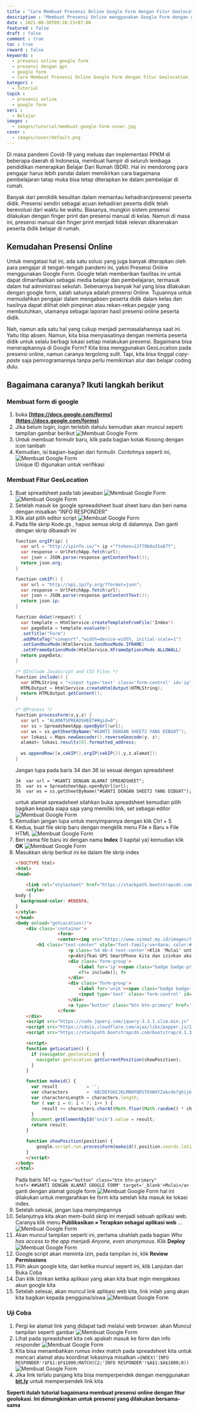 ```yaml
---
title : "Cara Membuat Presensi Online Google Form dengan Fitur Geolocation"
description : "Membuat Presensi Online menggunakan Google Form dengan geolocation. Google telah memberikan fasilitas ini untuk dapat dimanfaatkan sebagai media belajar dan pembelajaran, termasuk dalam hal administrasi sekolah. Sebenarnya banyak hal yang bisa dilakukan dengan google form, salah satunya adalah presensi Online. Tujuannya untuk memudahkan pengajar dalam mengabsen peserta didik dalam kelas  dan hasilnya dapat dilihat oleh pimpinan atau rekan-rekan pegajar yang membutuhkan, utamanya sebagai laporan hasil presensi online peserta didik."
date : 2021-08-30T09:28:23+07:00
featured : false
draft : false
comment : true
toc : true
reward : false
keywords : 
  - presensi online google form
  - presensi dengan gps
  - google form
  - Cara Membuat Presensi Online Google Form dengan Fitur Geolocation
kategori : 
  - Tutorial
topik :
  - presensi online
  - google form
seri : 
  - Belajar
images : 
  - images/tutorial/membuat-google-form-cover.jpg
cover : 
  - images/cover/default.png
---
```

Di masa pandemi Covid-19 yang meluas dan implementasi PPKM di beberapa daerah di Indonesia, membuat hampir di seluruh lembaga pendidikan menerapkan Belajar Dari Rumah (BDR). Hal ini mendorong para pengajar harus lebih pandai dalam memikirkan cara bagaimana pembelajaran tatap muka bisa tetap diterapkan ke dalam pembelajar di rumah.

Banyak dari pendidik kesulitan dalam memantau kehadiran/presensi peserta didik. Presensi sendiri sebagai acuan kehadiran peserta didik telah berevolusi dari waktu ke waktu. Biasanya, mungkin sistem presensi dilakukan dengan finger print dan presensi manual di kelas. Namun di masa ini, presensi manual dan finger print menjadi tidak relevan dikarenakan peserta didik belajar di rumah.

## Kemudahan Presensi Online

Untuk mengatasi hal ini, ada satu solusi yang juga banyak diterapkan oleh para pengajar di tengah-tengah pandemi ini, yakni Presensi Online menggunakan Google Form. Google telah memberikan fasilitas ini untuk dapat dimanfaatkan sebagai media belajar dan pembelajaran, termasuk dalam hal administrasi sekolah. Sebenarnya banyak hal yang bisa dilakukan dengan google form, salah satunya adalah presensi Online. Tujuannya untuk memudahkan pengajar dalam mengabsen peserta didik dalam kelas  dan hasilnya dapat dilihat oleh pimpinan atau rekan-rekan pegajar yang membutuhkan, utamanya sebagai laporan hasil presensi online peserta didik.

Nah, namun ada satu hal yang cukup menjadi permasalahannya saat ini. Yaitu titip absen. Namun, kita bisa menyiasatinya dengan meminta peserta didik untuk selalu berbagi lokasi setiap melakukan presensi. Bagaimana bisa menerapkannya di Google Form? Kita bisa menggunakan GeoLocation pada presensi online, namun caranya tergolong sulit. Tapi, kita bisa tinggal *copy-paste* saja pemrogramannya tanpa perlu memikirkan alur dan belajar coding dulu.

## Bagaimana caranya? Ikuti langkah berikut
### Membuat form di google
1. buka **[https://docs.google.com/forms](https://docs.google.com/forms)**
2. Jika belum login, login terlebih dahulu kemudian akan muncul seperti tampilan gambar berikut
![Membuat Google Form](/images/tutorial/google-form/membuat-google-form.jpg)
3. Untuk membuat formulir baru, klik pada bagian kotak Kosong dengan icon tambah
4. Kemudian, isi bagian-bagian dari formulir. Contohnya seperti ini,
    \
    ![Membuat Google Form](/images/tutorial/google-form/membuat-google-form-2.png)
    \
    Unique ID digunakan untuk verifikasi

### Membuat Fitur GeoLocation
1. Buat spreadsheet pada tab jawaban
![Membuat Google Form](/images/tutorial/google-form/membuat-google-form-3.jpg)
![Membuat Google Form](/images/tutorial/google-form/membuat-google-form-4.jpg)
2. Setelah masuk ke google spreeadsheet buat sheet baru dan beri nama dengan misalkan "INFO RESPONDER"
3. Klik alat pilih editor script
![Membuat Google Form](/images/tutorial/google-form/membuat-google-form-5.jpg)
4. Pada file skrip Kode.gs , hapus semua skrip di dalamnya. Dan ganti dengan skrip dibawah ini
    ```java
    function orgIP(ip) {
      var url = "http://ipinfo.io/"+ ip +"?token=12f70b0a35a87f";
      var response = UrlFetchApp.fetch(url);
      var json = JSON.parse(response.getContentText());
      return json.org;
    }

    function cekIP() {
      var url = "http://api.ipify.org/?format=json";
      var response = UrlFetchApp.fetch(url);
      var json = JSON.parse(response.getContentText());
      return json.ip;
    }

    function doGet(request) {
      var template = HtmlService.createTemplateFromFile('Index')
      var pageData = template.evaluate()
      .setTitle("Form")
      .addMetaTag("viewport","width=device-width, initial-scale=1")
      .setSandboxMode(HtmlService.SandboxMode.IFRAME)
      .setXFrameOptionsMode(HtmlService.XFrameOptionsMode.ALLOWALL)
      return pageData;
    }

    /* @Include JavaScript and CSS Files */
    function include() {
      var HTMLString = "<input type='text' class='form-control' id='ip' value='"+ cekIP() +"' readonly>";
      HTMLOutput = HtmlService.createHtmlOutput(HTMLString);
      return HTMLOutput.getContent();
    }
    
    /* @Process */
    function processForm(x,y,z) {
      var url = "ALAMATSPREADSHEET##gid=0";
      var ss = SpreadsheetApp.openByUrl(url);
      var ws = ss.getSheetByName("#GANTI DENGAN SHEET2 YANG DIBUAT");
      var lokasi = Maps.newGeocoder().reverseGeocode(y, z);
      alamat= lokasi.results[0].formatted_address;
      
      ws.appendRow([x,cekIP(),orgIP(cekIP()),y,z,alamat]);
    }
    ```
    Jangan lupa pada baris 34 dan 36 isi sesuai dengan spreadsheet
    ```
    34  var url = "#GANTI DENGAN ALAMAT SPREADSHEET";
    35  var ss = SpreadsheetApp.openByUrl(url);
    36  var ws = ss.getSheetByName("#GANTI DENGAN SHEET2 YANG DIBUAT");
    ```
    untuk alamat spreadsheet silahkan buka spreadsheet kemudian pilih bagikan kepada siapa saja yang memiliki link, set sebagai editor 
    ![Membuat Google Form](/images/tutorial/google-form/membuat-google-form-6.jpg)
5. Kemudian jangan lupa untuk menyimpannya dengan klik Ctrl + S
6. Kedua, buat file skrip baru dengan mengklik menu File » Baru » File HTML
  ![Membuat Google Form](/images/tutorial/google-form/membuat-google-form-7.jpg)
7. Beri nama file baru ini dengan nama **Index** (I kapital ya) kemudian klik **OK**
  ![Membuat Google Form](/images/tutorial/google-form/membuat-google-form-8.jpg)
8. Masukkan skrip berikut ini ke dalam file skrip index
    ```HTML
    <!DOCTYPE html>
    <html>
    <head>
    
        <link rel="stylesheet" href="https://stackpath.bootstrapcdn.com/bootstrap/4.1.3/css/bootstrap.min.css" integrity="sha384-MCw98/SFnGE8fJT3GXwEOngsV7Zt27NXFoaoApmYm81iuXoPkFOJwJ8ERdknLPMO" crossorigin="anonymous">
        <style>
    body {
      background-color: #E6E6FA;
    }
    </style>
    </head>
    <body onload="getLocation()">
        <div class='container'>
                    <form>
                    <center><img src="https://www.sinmat.my.id/images/tutorial/google-form/icon_math.svg" alt="Sinau Matematika"></center>
            <h1 class="text-center" style="font-family:verdana; color:#7D3C98;">ABSENSI Matematika SMA SINMAT</h1>
                        <p class='h4 mb-4 text-center'>Klik 'Mulai' untuk melanjutkan!!</p>
                        <p>Aktifkan GPS SmartPhone kita dan izinkan akses lokasi untuk mendapatkan unique id, silakan reload jika anda belum mengizinkan akses lokasi.</p>
                        <div class='form-group'>
                            <label for='ip'><span class="badge badge-primary">IP Address:</span></label>
                            <?!= include(); ?>
                        </div>
                        <div class='form-group'>
                            <label for='unik'><span class="badge badge-primary">Unique ID:</span></label><p>silahkan salin/tulis pada kerrtas unique id anda untuk proses verifikasi jawaban anda nanti/selanjutnya.</p>
                            <input type='text' class='form-control' id='unik' readonly required>
                        </div>
                        <a type="button" class="btn btn-primary" href='##GANTI DENGAN ALAMAT GOOGLE FORM' target='_blank'>Mulai</a>
                    </form>
        </div>
        <script src="https://code.jquery.com/jquery-3.3.1.slim.min.js" integrity="sha384-q8i/X+965DzO0rT7abK41JStQIAqVgRVzpbzo5smXKp4YfRvH+8abtTE1Pi6jizo" crossorigin="anonymous"></script>
        <script src="https://cdnjs.cloudflare.com/ajax/libs/popper.js/1.14.3/umd/popper.min.js" integrity="sha384-ZMP7rVo3mIykV+2+9J3UJ46jBk0WLaUAdn689aCwoqbBJiSnjAK/l8WvCWPIPm49" crossorigin="anonymous"></script>
        <script src="https://stackpath.bootstrapcdn.com/bootstrap/4.1.3/js/bootstrap.min.js" integrity="sha384-ChfqqxuZUCnJSK3+MXmPNIyE6ZbWh2IMqE241rYiqJxyMiZ6OW/JmZQ5stwEULTy" crossorigin="anonymous"></script>

        <script>
        function getLocation() {
          if (navigator.geolocation) {
            navigator.geolocation.getCurrentPosition(showPosition);
          }
        }

        function makeid() {
          var result           = '';
          var characters       = 'ABCDEFGHIJKLMNOPQRSTUVWXYZabcdefghijklmnopqrstuvwxyz0123456789';
          var charactersLength = characters.length;
          for ( var i = 0; i < 7; i++ ) {
              result += characters.charAt(Math.floor(Math.random() * charactersLength));          
          }
          document.getElementById("unik").value = result;
          return result;
        }

        function showPosition(position) {
            google.script.run.processForm(makeid(),position.coords.latitude,position.coords.longitude);
        }
        </script>
    </body>
    </html>
    ```
    Pada baris 141  `<a type="button" class="btn btn-primary" href='##GANTI DENGAN ALAMAT GOOGLE FORM' target='_blank'>Mulai</a>` ganti dengan alamat google form
    ![Membuat Google Form](/images/tutorial/google-form/membuat-google-form-9.jpg)
    hal ini dilakukan untuk mengarahkan ke form kita setelah kita masuk ke lokasi index.
9. Setelah selesai, jangan lupa menyimpannya
10. Selanjutnya kita akan mem-build skrip ini menjadi sebuah aplikasi web. Caranya klik menu **Publikasikan » Terapkan sebagai aplikasi web** … 
    ![Membuat Google Form](/images/tutorial/google-form/membuat-google-form-11.jpg)
11. Akan muncul tampilan seperti ini, pertama ubahlah pada bagian *Who has access to the app* menjadi *Anyone, even anonymous*. Klik **Deploy**
    ![Membuat Google Form](/images/tutorial/google-form/membuat-google-form-10.jpg)
12. Google script akan meminta izin, pada tampilan ini, klik **Review Permissions**
13. Pilih akun google kita, dan ketika muncul seperti ini, klik Lanjutan dan Buka Coba 
14. Dan klik Izinkan ketika aplikasi yang akan kita buat ingin mengakses akun google kita
15. Setelah selesai, akan muncul link aplikasi web kita, link inilah yang akan kita bagikan kepada pengguna/siswa
    ![Membuat Google Form](/images/tutorial/google-form/membuat-google-form-12.jpg)

### Uji Coba
1. Pergi ke alamat link yang didapat tadi melalui web browser. akan Muncul tampilan seperti gambar
    ![Membuat Google Form](/images/tutorial/google-form/membuat-google-form-13.jpg)
2. Lihat pada spreadsheet kita cek apakah masuk ke form dan info responder
    ![Membuat Google Form](/images/tutorial/google-form/membuat-google-form-15.jpg)
3. Kita bisa menambahkan rumus index match pada spreadsheet kita untuk mencari alamat atau koordinat lokasinya misalkan `=INDEX('INFO RESPONDER'!$F$1:$F$1000;MATCH(C2;'INFO RESPONDER'!$A$1:$A$1000;0))`
    ![Membuat Google Form](/images/tutorial/google-form/membuat-google-form-14.jpg)
4. Jika link terlalu panjang kita bisa memperpendek dengan menggunakan **[bit.ly](https://bit.ly)** untuk memperpendek link kita

**Seperti itulah tutorial bagaimana membuat presensi online dengan fitur geolokasi. Ini dimungkinkan untuk presensi yang dilakukan bersama-sama**